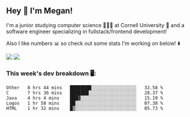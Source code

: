 ## Hey 👋 I'm Megan! 
I'm a junior studying computer science 👩🏻‍💻 at Cornell University 🐻 and a software engineer specializing in fullstack/frontend development!

Also I like numbers 📊 so check out some stats I'm working on below! ⬇️

<img src="https://github-readme-stats.meganyin13.vercel.app/api?username=meganyin13&show_icons=true&hide=stars&count_private=true" />

<img src="https://github-readme-stats.meganyin13.vercel.app/api/top-langs/?username=meganyin13&layout=compact&hide=Jupyter%20Notebook" />

### This week's dev breakdown 🖥:
<!--START_SECTION:waka-->
```text
Other   8 hrs 44 mins   ████████░░░░░░░░░░░░░░░░░   32.58 % 
C       7 hrs 36 mins   ███████░░░░░░░░░░░░░░░░░░   28.37 % 
Java    4 hrs 4 mins    ███▓░░░░░░░░░░░░░░░░░░░░░   15.19 % 
Logos   1 hr 58 mins    ██░░░░░░░░░░░░░░░░░░░░░░░   07.38 % 
HTML    1 hr 32 mins    █▒░░░░░░░░░░░░░░░░░░░░░░░   05.73 % 
```
<!--END_SECTION:waka-->
